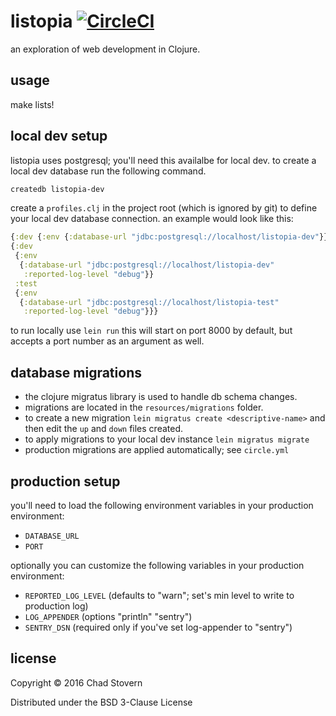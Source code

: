 # listopia [![CircleCI](https://circleci.com/gh/chadhs/listopia/tree/master.svg?style=svg)](https://circleci.com/gh/chadhs/listopia/tree/master)

an exploration of web development in Clojure.

## usage

make lists!

## local dev setup

listopia uses postgresql; you'll need this availalbe for local dev.  to create a local dev database run the following command.

```sh
createdb listopia-dev
```

create a `profiles.clj` in the project root (which is ignored by git) to define your local dev database connection.  an example would look like this:

```clojure
{:dev {:env {:database-url "jdbc:postgresql://localhost/listopia-dev"}}}
{:dev
 {:env
  {:database-url "jdbc:postgresql://localhost/listopia-dev"
   :reported-log-level "debug"}}
 :test
 {:env
  {:database-url "jdbc:postgresql://localhost/listopia-test"
   :reported-log-level "debug"}}}
```

to run locally use `lein run` this will start on port 8000 by default, but accepts a port number as an argument as well.

## database migrations

- the clojure migratus library is used to handle db schema changes.
- migrations are located in the `resources/migrations` folder.
- to create a new migration `lein migratus create <descriptive-name>` and then edit the `up` and `down` files created.
- to apply migrations to your local dev instance `lein migratus migrate`
- production migrations are applied automatically; see `circle.yml`


## production setup

you'll need to load the following environment variables in your production environment:

- `DATABASE_URL`
- `PORT`

optionally you can customize the following variables in your production environment:

- `REPORTED_LOG_LEVEL` (defaults to "warn"; set's min level to write to production log)
- `LOG_APPENDER` (options "println" "sentry")
- `SENTRY_DSN` (required only if you've set log-appender to "sentry")

## license

Copyright © 2016 Chad Stovern

Distributed under the BSD 3-Clause License
